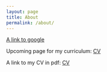```yaml
---
layout: page
title: About
permalink: /about/
---
```


<!-- This is the base Jekyll theme. You can find out more info about customizing your Jekyll theme, as well as basic Jekyll usage documentation at [jekyllrb.com](https://jekyllrb.com/)

You can find the source code for Minima at GitHub:
[jekyll][jekyll-organization] /
[minima](https://github.com/jekyll/minima)

You can find the source code for Jekyll at GitHub:
[jekyll][jekyll-organization] /
[jekyll](https://github.com/jekyll/jekyll) 
-->

[A link to google](https://www.google.com)

Upcoming page for my curriculum: [CV](curriculum)

A link to my CV in pdf: <a href="https://grfreche.github.io/about/pdfs/Resume_2019/pdf" class="image fit">CV</a>

[jekyll-organization]: https://github.com/jekyll
